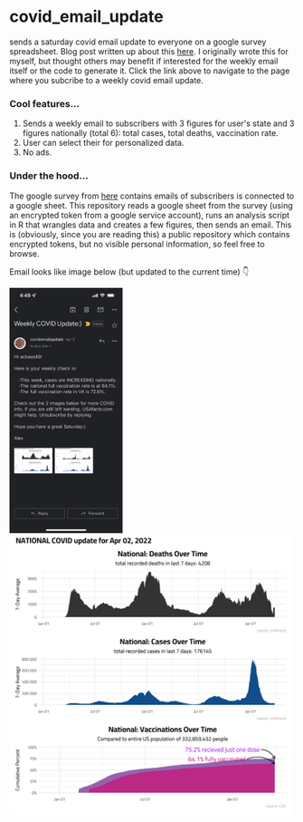 # covid_email_update
sends a saturday covid email update to everyone on a google survey spreadsheet. Blog post written up about this [here](https://alexbass.me/projects/weekly-covid-update/). I originally wrote this for myself, but thought others may benefit if interested for the weekly email itself or the code to generate it. Click the link above to navigate to the page where you subcribe to a weekly covid email update.

### Cool features...
1. Sends a weekly email to subscribers with 3 figures for user's state and 3 figures nationally (total 6): total cases, total deaths, vaccination rate.
2. User can select their for personalized data.
3. No ads.

### Under the hood...
The google survey from [here](https://alexbass.me/projects/weekly-covid-update/) contains emails of subscribers is connected to a google sheet. This repository reads a google sheet from the survey (using an encrypted token from a  google service account), runs an analysis script in R that wrangles data and creates a few figures, then sends an email. This is (obviously, since you are reading this) a public repository which contains encrypted tokens, but no visible personal information, so feel free to browse.

Email looks like image below (but updated to the current time) 👇

<img src="https://github.com/acbass49/covid_email_update/blob/master/IMG_17E9A72EF318-1.jpeg" width="200" />

<img src="https://github.com/acbass49/covid_email_update/blob/master/national.png" width="500" />
